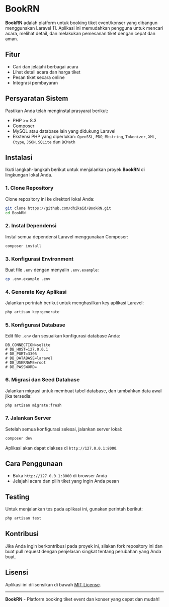 # BookRN

**BookRN** adalah platform untuk booking tiket event/konser yang dibangun menggunakan Laravel 11. Aplikasi ini memudahkan pengguna untuk mencari acara, melihat detail, dan melakukan pemesanan tiket dengan cepat dan aman.

## Fitur

-   Cari dan jelajahi berbagai acara
-   Lihat detail acara dan harga tiket
-   Pesan tiket secara online
-   Integrasi pembayaran

## Persyaratan Sistem

Pastikan Anda telah menginstal prasyarat berikut:

-   PHP >= 8.3
-   Composer
-   MySQL atau database lain yang didukung Laravel
-   Ekstensi PHP yang diperlukan: `OpenSSL`, `PDO`, `Mbstring`, `Tokenizer`, `XML`, `Ctype`, `JSON`, `SQLite` dan `BCMath`

## Instalasi

Ikuti langkah-langkah berikut untuk menjalankan proyek **BookRN** di lingkungan lokal Anda.

### 1. Clone Repository

Clone repository ini ke direktori lokal Anda:

```bash
git clone https://github.com/dhikaid/BookRN.git
cd BookRN
```

### 2. Instal Dependensi

Instal semua dependensi Laravel menggunakan Composer:

```bash
composer install
```

### 3. Konfigurasi Environment

Buat file `.env` dengan menyalin `.env.example`:

```bash
cp .env.example .env
```

### 4. Generate Key Aplikasi

Jalankan perintah berikut untuk menghasilkan key aplikasi Laravel:

```bash
php artisan key:generate
```

### 5. Konfigurasi Database

Edit file `.env` dan sesuaikan konfigurasi database Anda:

```dotenv
DB_CONNECTION=sqlite
# DB_HOST=127.0.0.1
# DB_PORT=3306
# DB_DATABASE=laravel
# DB_USERNAME=root
# DB_PASSWORD=
```

### 6. Migrasi dan Seed Database

Jalankan migrasi untuk membuat tabel database, dan tambahkan data awal jika tersedia:

```bash
php artisan migrate:fresh
```

### 7. Jalankan Server

Setelah semua konfigurasi selesai, jalankan server lokal:

```bash
composer dev
```

Aplikasi akan dapat diakses di `http://127.0.0.1:8000`.

## Cara Penggunaan

-   Buka `http://127.0.0.1:8000` di browser Anda
-   Jelajahi acara dan pilih tiket yang ingin Anda pesan

## Testing

Untuk menjalankan tes pada aplikasi ini, gunakan perintah berikut:

```bash
php artisan test
```

## Kontribusi

Jika Anda ingin berkontribusi pada proyek ini, silakan fork repository ini dan buat pull request dengan penjelasan singkat tentang perubahan yang Anda buat.

## Lisensi

Aplikasi ini dilisensikan di bawah [MIT License](https://opensource.org/licenses/MIT).

---

**BookRN** - Platform booking tiket event dan konser yang cepat dan mudah!

```

```
